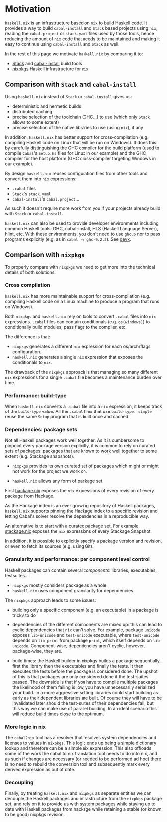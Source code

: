 # Motivation

`haskell.nix` is an infrastructure based on `nix` to build Haskell code.
It provides a way to build `cabal-install` and `Stack` based projects using `nix`,
reading the `cabal.project` or `stack.yaml` files used by those tools, hence reducing
the amount of `nix` code that needs to be maintained and making it easy to continue
using `cabal-install` and `Stack` as well.

In the rest of this page we motivate `haskell.nix` by comparing it to:
- [Stack](https://docs.haskellstack.org/en/stable/) and [cabal-install](https://cabal.readthedocs.io/en/stable/) build tools
- [nixpkgs](https://haskell4nix.readthedocs.io/) Haskell infrastructure for `nix`


## Comparison with `Stack` and `cabal-install`

Using `haskell.nix` instead of `Stack` or `cabal-install` gives us:
- deterministic and hermetic builds
- distributed caching
- precise selection of the toolchain (GHC...) to use (which only `Stack` allows to some extent)
- precise selection of the native libraries to use (using `nix`), if any

In addition, `haskell.nix` has better support for cross-compilation (e.g.
compiling Haskell code on Linux that will be run on Windows). It does this by
carefully distinguishing the GHC compiler for the build platform (used to
compile `Cabal`'s `Setup.hs` files for Linux in our example) and the GHC
compiler for the host platform (GHC cross-compiler targeting Windows in our
example).

By design `haskell.nix` reuses configuration files from other tools and convert
them into `nix` expressions:
- `.cabal` files
- `Stack`'s `stack.yaml`
- `cabal-install`'s `cabal.project`...

As such it doesn't require more work from you if your projects already build
with `Stack` or `cabal-install`.

`haskell.nix` can also be used to provide developer environments including
common Haskell tools: GHC, cabal-install, HLS (Haskell Language Server), hlint,
etc. With these environments, you don't need to use `ghcup` nor to pass programs
explicitly (e.g. as in `cabal -w ghc-9.2.2`). See [devx](https://github.com/input-output-hk/devx).


## Comparison with `nixpkgs`

To properly compare with `nixpkgs` we need to get more into the technical details
of both solutions.

### Cross compilation

`haskell.nix` has more maintainable support for cross-compilation (e.g.
compiling Haskell code on a Linux machine to produce a program that runs on
Windows).

Both `nixpkgs` and `haskell.nix` rely on tools to convert `.cabal` files into
`nix` expressions. `.cabal` files can contain conditionals (e.g. `os(windows)`) to
conditionally build modules, pass flags to the compiler, etc.

The difference is that:
- `nixpkgs` generates a different `nix` expression for each os/arch/flags
  configuration.
- `haskell.nix` generates a single `nix` expression that exposes the conditionals
  to `nix`.

The drawback of the `nixpkgs` approach is that managing so many different `nix`
expressions for a single `.cabal` file becomes a maintenance burden over time.

### Performance: build-type

When `haskell.nix` converts a `.cabal` file into a `nix` expression, it keeps
track of the `build-type` value. All the `.cabal` files that use `build-type:
simple` reuse the same `Setup` program that is built once and cached.

### Dependencies: package sets

Not all Haskell packages work well together. As it is cumbersome to pinpoint
every package version explicitly, it is common to rely on curated sets of
packages: packages that are known to work well together to some extent (e.g.
Stackage snapshots).

- `nixpkgs` provides its own curated set of packages which might or might not
  work for the project we work on.

- `haskell.nix` allows any form of package set.

First [hackage.nix](https://github.com/input-output-hk/hackage.nix) exposes the
`nix` expressions of every revision of every package from Hackage.

As the Hackage index is an ever growing repository of Haskell packages,
`haskell.nix` supports pinning the Hackage index to a specific revision
and letting Cabal's solver resolve the dependencies in a reproducible way.

An alternative is to start with a curated package set. For example,
[stackage.nix](https://github.com/input-output-hk/stackage.nix) exposes the
`nix` expressions of every Stackage Snapshot.

In addition, it is possible to explicitly specify a package version and
revision, or even to fetch its sources (e.g. using Git).

### Granularity and performance: per component level control

Haskell packages can contain several *components*: libraries, executables,
testsuites...

- `nixpkgs` mostly considers package as a whole.
- `haskell.nix` uses component granularity for dependencies.

The `nixpkgs` approach leads to some issues:

- building only a specific component (e.g. an executable) in a package is tricky
  to do

- dependencies of the different components are mixed up: this can lead to cyclic
  dependencies that `nix` can't solve. For example, package `unicode` exposes
  `lib-unicode` and `test-unicode` executable, where `test-unicode` depends on
  `lib-print` from package `print`, which itself depends on `lib-unicode`.
  Component-wise, dependencies aren't cyclic, however, package-wise, they are.

- build times: the Haskell builder in nixpkgs builds a package sequentially,
  first the library then the executables and finally the tests. It then executes
  the tests before the package is considered done. The upshot of this is that
  packages are only considered done if the test-suites passed. The downside is
  that if you have to compile multiple packages the likelihood of them failing
  is low, you have unnecessarily serialized your build. In a more aggressive
  setting libraries could start building as early as their dependent libraries
  are built.  Of course they will have to be invalidated later should the
  test-suites of their dependencies fail, but this way we can make use of
  parallel building.  In an ideal scenario this will reduce build times close to
  the optimum.

### More logic in nix

The `cabal2nix` tool has a resolver that resolves system dependencies
and licenses to values in `nixpkgs`.  This logic ends up being a simple
dictionary lookup and therefore can be a simple nix expression. This also
offloads some of the work the cabal to nix translation tool needs to
do into nix, and as such if changes are necessary (or needed to be
performed ad hoc) there is no need to rebuild the conversion tool and
subsequently mark every derived expression as out of date.

### Decoupling

Finally, by treating `haskell.nix` and `nixpkgs` as separate entities we
can decouple the Haskell packages and infrastructure from the `nixpkgs`
package set, and rely on it to provide us with system packages while
staying up to date with Haskell packages from hackage while retaining
a stable (or known to be good) nixpkgs revision.
